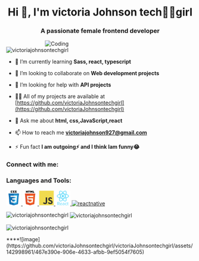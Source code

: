 <h1 align="center">Hi 👋, I'm victoria Johnson tech👨‍💻girl</h1>
<h3 align="center">A passionate female frontend developer</h3>
<img align="right" alt="Coding" width="400" src="https://media.tenor.com/rePDfDWO3XoAAAAd/hacking.gif">

<p align="left"> <img src="https://komarev.com/ghpvc/?username=victoriajohnsontechgirl&label=Profile%20views&color=0e75b6&style=flat" alt="victoriajohnsontechgirl" /> </p>

- 🌱 I’m currently learning **Sass, react, typescript**

- 👯 I’m looking to collaborate on **Web development projects**

- 🤝 I’m looking for help with **API projects**

- 👨‍💻 All of my projects are available at [https://github.com/victoriaJohnsontechgirl](https://github.com/victoriaJohnsontechgirl)

- 💬 Ask me about **html, css,JavaScript,react**

- 📫 How to reach me **victoriajohnson927@gmail.com**

- ⚡ Fun fact **I am outgoing⚡ and I think Iam funny😂**

<h3 align="left">Connect with me:</h3>
<p align="left">
</p>

<h3 align="left">Languages and Tools:</h3>
<p align="left"> <a href="https://www.w3schools.com/css/" target="_blank" rel="noreferrer"> <img src="https://raw.githubusercontent.com/devicons/devicon/master/icons/css3/css3-original-wordmark.svg" alt="css3" width="40" height="40"/> </a> <a href="https://www.w3.org/html/" target="_blank" rel="noreferrer"> <img src="https://raw.githubusercontent.com/devicons/devicon/master/icons/html5/html5-original-wordmark.svg" alt="html5" width="40" height="40"/> </a> <a href="https://developer.mozilla.org/en-US/docs/Web/JavaScript" target="_blank" rel="noreferrer"> <img src="https://raw.githubusercontent.com/devicons/devicon/master/icons/javascript/javascript-original.svg" alt="javascript" width="40" height="40"/> </a> <a href="https://reactjs.org/" target="_blank" rel="noreferrer"> <img src="https://raw.githubusercontent.com/devicons/devicon/master/icons/react/react-original-wordmark.svg" alt="react" width="40" height="40"/> </a> <a href="https://reactnative.dev/" target="_blank" rel="noreferrer"> <img src="https://reactnative.dev/img/header_logo.svg" alt="reactnative" width="40" height="40"/> </a> </p>

<p><img align="left" src="https://github-readme-stats.vercel.app/api/top-langs?username=victoriajohnsontechgirl&show_icons=true&locale=en&layout=compact" alt="victoriajohnsontechgirl" /></p>

<p>&nbsp;<img align="center" src="https://github-readme-stats.vercel.app/api?username=victoriajohnsontechgirl&show_icons=true&locale=en" alt="victoriajohnsontechgirl" /></p>

<p><img align="center" src="https://github-readme-streak-stats.herokuapp.com/?user=victoriajohnsontechgirl&" alt="victoriajohnsontechgirl" /></p>
****![image](https://github.com/victoriaJohnsontechgirl/victoriaJohnsontechgirl/assets/142998961/467e390e-906e-4633-afbb-9ef5054f7605)
